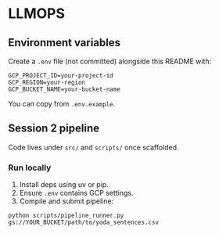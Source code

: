# LLMOPS

## Environment variables

Create a `.env` file (not committed) alongside this README with:

```
GCP_PROJECT_ID=your-project-id
GCP_REGION=your-region
GCP_BUCKET_NAME=your-bucket-name
```

You can copy from `.env.example`.

## Session 2 pipeline

Code lives under `src/` and `scripts/` once scaffolded.

### Run locally

1. Install deps using uv or pip.
2. Ensure `.env` contains GCP settings.
3. Compile and submit pipeline:

```
python scripts/pipeline_runner.py gs://YOUR_BUCKET/path/to/yoda_sentences.csv
```